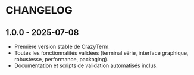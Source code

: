 # CHANGELOG

## 1.0.0 - 2025-07-08
- Première version stable de CrazyTerm.
- Toutes les fonctionnalités validées (terminal série, interface graphique, robustesse, performance, packaging).
- Documentation et scripts de validation automatisés inclus.
